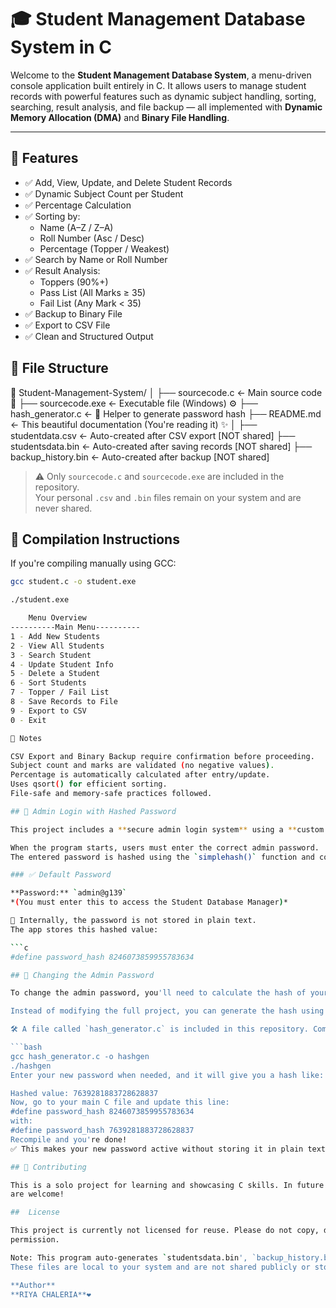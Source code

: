 # 🎓 Student Management Database System in C

Welcome to the **Student Management Database System**, a menu-driven console application built entirely in C. It allows users to manage student records with powerful features such as dynamic subject handling, sorting, searching, result analysis, and file backup — all implemented with **Dynamic Memory Allocation (DMA)** and **Binary File Handling**.

---

## 🚀 Features

- ✅ Add, View, Update, and Delete Student Records
- ✅ Dynamic Subject Count per Student
- ✅ Percentage Calculation
- ✅ Sorting by:
  - Name (A–Z / Z–A)
  - Roll Number (Asc / Desc)
  - Percentage (Topper / Weakest)
- ✅ Search by Name or Roll Number
- ✅ Result Analysis:
  - Toppers (90%+)
  - Pass List (All Marks ≥ 35)
  - Fail List (Any Mark < 35)
- ✅ Backup to Binary File
- ✅ Export to CSV File
- ✅ Clean and Structured Output

## 📂 File Structure

📁 Student-Management-System/
│
├── sourcecode.c            ← Main source code 🧠
├── sourcecode.exe          ← Executable file (Windows) ⚙️
├── hash_generator.c        ← 🔐 Helper to generate password hash
├── README.md               ← This beautiful documentation (You're reading it) ✨
│
├── studentdata.csv         ← Auto-created after CSV export [NOT shared]
├── studentsdata.bin        ← Auto-created after saving records [NOT shared]
├── backup_history.bin      ← Auto-created after backup [NOT shared]

> ⚠️ Only `sourcecode.c` and `sourcecode.exe` are included in the repository.  
> Your personal `.csv` and `.bin` files remain on your system and are never shared.

## 🔧 Compilation Instructions

If you're compiling manually using GCC:
```bash
gcc student.c -o student.exe

./student.exe

    Menu Overview
----------Main Menu----------
1 - Add New Students
2 - View All Students
3 - Search Student
4 - Update Student Info
5 - Delete a Student
6 - Sort Students
7 - Topper / Fail List
8 - Save Records to File
9 - Export to CSV
0 - Exit

📌 Notes

CSV Export and Binary Backup require confirmation before proceeding.
Subject count and marks are validated (no negative values).
Percentage is automatically calculated after entry/update.
Uses qsort() for efficient sorting.
File-safe and memory-safe practices followed.

## 🔐 Admin Login with Hashed Password

This project includes a **secure admin login system** using a **custom hashing function**.

When the program starts, users must enter the correct admin password.  
The entered password is hashed using the `simplehash()` function and compared with a pre-defined hash value.

### ✅ Default Password

**Password:** `admin@g139`  
*(You must enter this to access the Student Database Manager)*

🧠 Internally, the password is not stored in plain text.  
The app stores this hashed value:

```c
#define password_hash 8246073859955783634

## 🔑 Changing the Admin Password

To change the admin password, you'll need to calculate the hash of your new password using the same hashing method used in the program (`simplehash()`).

Instead of modifying the full project, you can generate the hash using a small helper C program.

🛠️ A file called `hash_generator.c` is included in this repository. Compile and run it to get the hashed value of your desired password:

```bash
gcc hash_generator.c -o hashgen
./hashgen
Enter your new password when needed, and it will give you a hash like:

Hashed value: 7639281883728628837
Now, go to your main C file and update this line:
#define password_hash 8246073859955783634
with:
#define password_hash 7639281883728628837
Recompile and you're done!
✅ This makes your new password active without storing it in plain text.

## 🤝 Contributing

This is a solo project for learning and showcasing C skills. In future versions, contributions or suggestions 
are welcome!

##  License

This project is currently not licensed for reuse. Please do not copy, distribute, or modify without explicit 
permission.

Note: This program auto-generates `studentsdata.bin', `backup_history.bin`, and `studentdata.csv` files on first use. 
These files are local to your system and are not shared publicly or stored in this repository.

**Author**
**RIYA CHALERIA**❤️